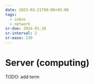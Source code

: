```yaml
---
date: 2023-03-21T00:00+03:00
tags:
  - inbox
  - network
sr-due: 2024-01-28
sr-interval: 2
sr-ease: 230
---
```


# Server (computing)

TODO: add term
